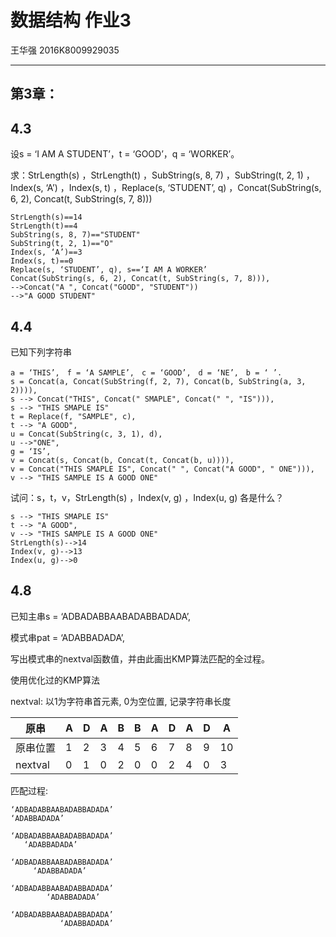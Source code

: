 # 数据结构 作业3

王华强 2016K8009929035

***

<!-- 3.3, 3.7, 3.10； 3.17, 3.18, 3.20, 3.21, 3.24, 3.25, 3.28, 3.31 -->

## 第3章：	



## 4.3
设s = ‘I AM A STUDENT’，t = ‘GOOD’，q = ‘WORKER’。

求：StrLength(s) ，StrLength(t) ，SubString(s, 8, 7) ，SubString(t, 2, 1) ，Index(s, ‘A’) ，Index(s, t) ，Replace(s, ‘STUDENT’, q) ，Concat(SubString(s, 6, 2), Concat(t, SubString(s, 7, 8)))

```
StrLength(s)==14
StrLength(t)==4
SubString(s, 8, 7)=="STUDENT"
SubString(t, 2, 1)=="O"
Index(s, ‘A’)==3
Index(s, t)==0
Replace(s, ‘STUDENT’, q), s==‘I AM A WORKER’
Concat(SubString(s, 6, 2), Concat(t, SubString(s, 7, 8))),
-->Concat("A ", Concat("GOOD", "STUDENT"))
-->"A GOOD STUDENT"
```

## 4.4


已知下列字符串

```
a = ‘THIS’,　f = ‘A SAMPLE’,　c = ‘GOOD’,　d = ‘NE’,　b = ‘ ’.
s = Concat(a, Concat(SubString(f, 2, 7), Concat(b, SubString(a, 3, 2)))),
s --> Concat("THIS", Concat(" SMAPLE", Concat(" ", "IS"))),
s --> "THIS SMAPLE IS"
t = Replace(f, "SAMPLE", c),
t --> "A GOOD",
u = Concat(SubString(c, 3, 1), d),
u -->"ONE",
g = ‘IS’,
v = Concat(s, Concat(b, Concat(t, Concat(b, u)))),
v = Concat("THIS SMAPLE IS", Concat(" ", Concat("A GOOD", " ONE"))),
v --> "THIS SAMPLE IS A GOOD ONE"
```

试问：s，t，v，StrLength(s) ，Index(v, g) ，Index(u, g) 各是什么？

```
s --> "THIS SMAPLE IS"
t --> "A GOOD",
v --> "THIS SAMPLE IS A GOOD ONE"
StrLength(s)-->14
Index(v, g)-->13
Index(u, g)-->0
```
 
## 4.8 

已知主串s = ‘ADBADABBAABADABBADADA’,

模式串pat = ‘ADABBADADA’,

写出模式串的nextval函数值，并由此画出KMP算法匹配的全过程。

使用优化过的KMP算法

nextval: 以1为字符串首元素, 0为空位置, 记录字符串长度

原串|A|D|A|B|B|A|D|A|D|A
-|-|-|-|-|-|-|-|-|-|-
原串位置|1|2|3|4|5|6|7|8|9|10
nextval|0|1|0|2|0|0|2|4|0|3

匹配过程:
```
‘ADBADABBAABADABBADADA’
‘ADABBADADA’

‘ADBADABBAABADABBADADA’
   ‘ADABBADADA’

‘ADBADABBAABADABBADADA’
     ‘ADABBADADA’

‘ADBADABBAABADABBADADA’
        ‘ADABBADADA’

‘ADBADABBAABADABBADADA’
           ‘ADABBADADA’
```